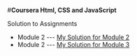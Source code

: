 #**Coursera Html, CSS and JavaScript**

Solution to Assignments

- Module 2 --- [My Solution for Module 2](https://sandytri.github.io/Coursera-assignment/Solution_mod2/)
- Module 2 --- [My Solution for Module 3](https://sandytri.github.io/Coursera-assignment/Solution_mod3/)
